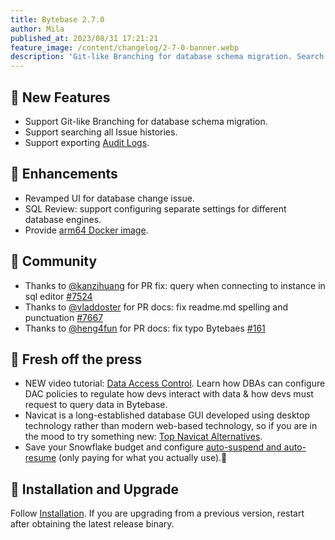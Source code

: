 ```yaml
---
title: Bytebase 2.7.0
author: Mila
published_at: 2023/08/31 17:21:21
feature_image: /content/changelog/2-7-0-banner.webp
description: 'Git-like Branching for database schema migration. Search all Issue histories. Export Audit Logs.'
---
```


## 🚀 New Features

- Support Git-like Branching for database schema migration.
- Support searching all Issue histories.
- Support exporting [Audit Logs](/docs/security/audit-log/).

## 🎄 Enhancements

- Revamped UI for database change issue.
- SQL Review: support configuring separate settings for different database engines. 
- Provide [arm64 Docker image](/docs/get-started/self-host/).

## 🎠 Community

- Thanks to [@kanzihuang](https://github.com/kanzihuang) for PR fix: query when connecting to instance in sql editor [#7524](https://github.com/bytebase/bytebase/pull/7524)
- Thanks to [@vladdoster](https://github.com/vladdoster) for PR docs: fix readme.md spelling and punctuation [#7667](https://github.com/bytebase/bytebase/pull/7667)
- Thanks to [@heng4fun](https://github.com/heng4fun) for PR docs: fix typo Bytebaes [#161](https://github.com/bytebase/bytebase.com/pull/161)

## 📰 Fresh off the press

- NEW video tutorial: [Data Access Control](https://www.youtube.com/watch?feature=shared&v=K_RWlqdplZQ). Learn how DBAs can configure DAC policies to regulate how devs interact with data & how devs must request to query data in Bytebase.
- Navicat is a long-established database GUI developed using desktop technology rather than modern web-based technology, so if you are in the mood to try something new: [Top Navicat Alternatives](/blog/top-navicat-alternative/).
- Save your Snowflake budget and configure [auto-suspend and auto-resume](/blog/what-is-snowflake-auto-suspend-auto-resume/) (only paying for what you actually use).💸

## 📕 Installation and Upgrade

Follow [Installation](/docs/get-started/install/overview). If you are upgrading from a previous version, restart after obtaining the latest release binary.